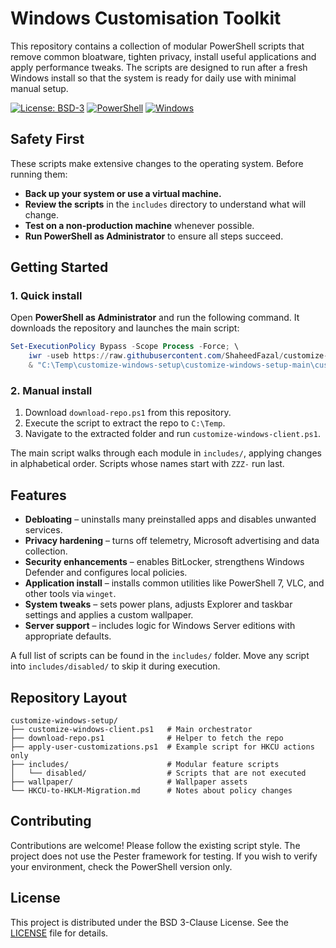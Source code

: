 # Windows Customisation Toolkit

This repository contains a collection of modular PowerShell scripts that remove common bloatware, tighten privacy, install useful applications and apply performance tweaks. The scripts are designed to run after a fresh Windows install so that the system is ready for daily use with minimal manual setup.

[![License: BSD-3](https://img.shields.io/badge/License-BSD%203--Clause-blue.svg)](LICENSE)
[![PowerShell](https://img.shields.io/badge/PowerShell-5.1%2B-blue.svg)](https://github.com/PowerShell/PowerShell)
[![Windows](https://img.shields.io/badge/Windows-10%2F11%2FServer-blue.svg)](https://www.microsoft.com/windows)

## Safety First

These scripts make extensive changes to the operating system. Before running them:

- **Back up your system or use a virtual machine.**
- **Review the scripts** in the `includes` directory to understand what will change.
- **Test on a non-production machine** whenever possible.
- **Run PowerShell as Administrator** to ensure all steps succeed.

## Getting Started

### 1. Quick install

Open **PowerShell as Administrator** and run the following command. It downloads the repository and launches the main script:

```powershell
Set-ExecutionPolicy Bypass -Scope Process -Force; \
    iwr -useb https://raw.githubusercontent.com/ShaheedFazal/customize-windows-setup/main/download-repo.ps1 | iex; \
    & "C:\Temp\customize-windows-setup\customize-windows-setup-main\customize-windows-client.ps1"
```

### 2. Manual install

1. Download `download-repo.ps1` from this repository.
2. Execute the script to extract the repo to `C:\Temp`.
3. Navigate to the extracted folder and run `customize-windows-client.ps1`.

The main script walks through each module in `includes/`, applying changes in alphabetical order. Scripts whose names start with `ZZZ-` run last.

## Features

- **Debloating** – uninstalls many preinstalled apps and disables unwanted services.
- **Privacy hardening** – turns off telemetry, Microsoft advertising and data collection.
- **Security enhancements** – enables BitLocker, strengthens Windows Defender and configures local policies.
- **Application install** – installs common utilities like PowerShell 7, VLC, and other tools via `winget`.
- **System tweaks** – sets power plans, adjusts Explorer and taskbar settings and applies a custom wallpaper.
- **Server support** – includes logic for Windows Server editions with appropriate defaults.

A full list of scripts can be found in the `includes/` folder. Move any script into `includes/disabled/` to skip it during execution.

## Repository Layout

```
customize-windows-setup/
├── customize-windows-client.ps1   # Main orchestrator
├── download-repo.ps1              # Helper to fetch the repo
├── apply-user-customizations.ps1  # Example script for HKCU actions only
├── includes/                      # Modular feature scripts
│   └── disabled/                  # Scripts that are not executed
├── wallpaper/                     # Wallpaper assets
└── HKCU-to-HKLM-Migration.md      # Notes about policy changes
```

## Contributing

Contributions are welcome! Please follow the existing script style. The project does not use the Pester framework for testing. If you wish to verify your environment, check the PowerShell version only.

## License

This project is distributed under the BSD 3-Clause License. See the [LICENSE](LICENSE) file for details.

